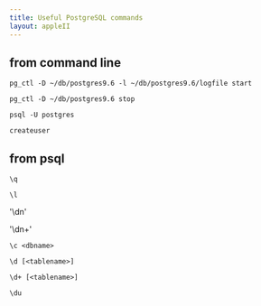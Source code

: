 ```yaml
---
title: Useful PostgreSQL commands
layout: appleII
---
```


from command line
-----------------

`pg_ctl -D ~/db/postgres9.6 -l ~/db/postgres9.6/logfile start`

`pg_ctl -D ~/db/postgres9.6 stop`

`psql -U postgres`

`createuser`

from psql
---------

`\q`

`\l`

'\dn'

'\dn+'

`\c <dbname>`

`\d [<tablename>]`

`\d+ [<tablename>]`

`\du`
